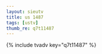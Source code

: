 ```yaml
--- 
layout: sieutv
title: us 1487
tags: [ustv]
thumb_re: q7t11487
---
```

{% include tvadv key="q7t11487" %} 

